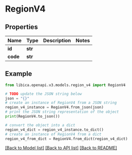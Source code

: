 # RegionV4


## Properties

Name | Type | Description | Notes
------------ | ------------- | ------------- | -------------
**id** | **str** |  | 
**code** | **str** |  | 

## Example

```python
from libica.openapi.v3.models.region_v4 import RegionV4

# TODO update the JSON string below
json = "{}"
# create an instance of RegionV4 from a JSON string
region_v4_instance = RegionV4.from_json(json)
# print the JSON string representation of the object
print(RegionV4.to_json())

# convert the object into a dict
region_v4_dict = region_v4_instance.to_dict()
# create an instance of RegionV4 from a dict
region_v4_from_dict = RegionV4.from_dict(region_v4_dict)
```
[[Back to Model list]](../README.md#documentation-for-models) [[Back to API list]](../README.md#documentation-for-api-endpoints) [[Back to README]](../README.md)


